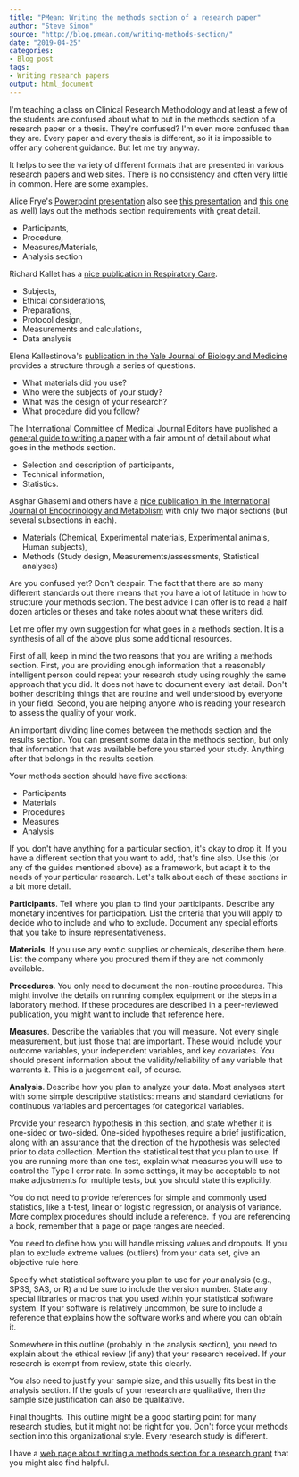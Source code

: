 ```yaml
---
title: "PMean: Writing the methods section of a research paper"
author: "Steve Simon"
source: "http://blog.pmean.com/writing-methods-section/"
date: "2019-04-25"
categories:
- Blog post
tags:
- Writing research papers
output: html_document
---
```


I'm teaching a class on Clinical Research Methodology and at least a few of the students are confused about what to put in the methods section of a research paper or a thesis. They're confused? I'm even more confused than they are. Every paper and every thesis is different, so it is impossible to offer any coherent guidance. But let me try anyway.

<!---More--->

It helps to see the variety of different formats that are presented in various research papers and web sites. There is no consistency and often very little in common. Here are some examples.

Alice Frye's [Powerpoint presentation][fry1]  also see [this presentation][fry2] and [this one][fry3] as well) lays out the methods section requirements with great detail.

+ Participants,
+ Procedure,
+ Measures/Materials,
+ Analysis section



Richard Kallet has a [nice publication in Respiratory Care][kal1].

+ Subjects,
+ Ethical considerations,
+ Preparations,
+ Protocol design,
+ Measurements and calculations,
+ Data analysis

Elena Kallestinova's [publication in the Yale Journal of Biology and Medicine][kal2] provides a structure through a series of questions.

+ What materials did you use?
+ Who were the subjects of your study?
+ What was the design of your research?
+ What procedure did you follow?

The International Committee of Medical Journal Editors have published a [general guide to writing a paper][icm1] with a fair amount of detail about what goes in the methods section.

+ Selection and description of participants,
+ Technical information,
+ Statistics.

Asghar Ghasemi and others have a [nice publication in the International Journal of Endocrinology and Metabolism][gha1] with only two major sections (but several subsections in each).

+ Materials (Chemical, Experimental materials, Experimental animals, Human subjects),
+ Methods (Study design, Measurements/assessments, Statistical analyses)

Are you confused yet? Don't despair. The fact that there are so many different standards out there means that you have a lot of latitude in how to structure your methods section. The best advice I can offer is to read a half dozen articles or theses and take notes about what these writers did.

Let me offer my own suggestion for what goes in a methods section. It is a synthesis of all of the above plus some additional resources.

First of all, keep in mind the two reasons that you are writing a methods section. First, you are providing enough information that a reasonably intelligent person could repeat your research study using roughly the same approach that you did. It does not have to document every last detail. Don't bother describing things that are routine and well understood by everyone in your field. Second, you are helping anyone who is reading your research to assess the quality of your work.

An important dividing line comes between the methods section and the results section. You can present some data in the methods section, but only that information that was available before you started your study. Anything after that belongs in the results section.

Your methods section should have five sections:

+ Participants
+ Materials
+ Procedures
+ Measures
+ Analysis

If you don't have anything for a particular section, it's okay to drop it. If you have a different section that you want to add, that's fine also. Use this (or any of the guides mentioned above) as a framework, but adapt it to the needs of your particular research. Let's talk about each of these sections in a bit more detail.

**Participants**. Tell where you plan to find your participants. Describe any monetary incentives for participation. List the criteria that you will apply to decide who to include and who to exclude. Document any special efforts that you take to insure representativeness.

**Materials**. If you use any exotic supplies or chemicals, describe them here. List the company where you procured them if they are not commonly available.

**Procedures**. You only need to document the non-routine procedures. This might involve the details on running complex equipment or the steps in a laboratory method. If these procedures are described in a peer-reviewed publication, you might want to include that reference here.

**Measures**. Describe the variables that you will measure. Not every single measurement, but just those that are important. These would include your outcome variables, your independent variables, and key covariates. You should present information about the validity/reliability of any variable that warrants it. This is a judgement call, of course.

**Analysis**. Describe how you plan to analyze your data. Most analyses start with some simple descriptive statistics: means and standard deviations for continuous variables and percentages for categorical variables.

Provide your research hypothesis in this section, and state whether it is one-sided or two-sided. One-sided hypotheses require a brief justification, along with an assurance that the direction of the hypothesis was selected prior to data collection. Mention the statistical test that you plan to use. If you are running more than one test, explain what measures you will use to control the Type I error rate. In some settings, it may be acceptable to not make adjustments for multiple tests, but you should state this explicitly.

You do not need to provide references for simple and commonly used statistics, like a t-test, linear or logistic regression, or analysis of variance. More complex procedures should include a reference. If you are referencing a book, remember that a page or page ranges are needed.

You need to define how you will handle missing values and dropouts. If you plan to exclude extreme values (outliers) from your data set, give an objective rule here.

Specify what statistical software you plan to use for your analysis (e.g., SPSS, SAS, or R) and be sure to include the version number. State any special libraries or macros that you used within your statistical software system. If your software is relatively uncommon, be sure to include a reference that explains how the software works and where you can obtain it.

Somewhere in this outline (probably in the analysis section), you need to explain about the ethical review (if any) that your research received. If your research is exempt from review, state this clearly.

You also need to justify your sample size, and this usually fits best in the analysis section. If the goals of your research are qualitative, then the sample size justification can also be qualitative.

Final thoughts. This outline might be a good starting point for many research studies, but it might not be right for you. Don't force your methods section into this organizational style. Every research study is different.

I have a [web page about writing a methods section for a research grant][sim1] that you might also find helpful.

[fry1]: https://www.uml.edu/Images/Writing%20a%20Method%20Section-Participants_tcm18-117657.pptx
[fry2]: https://www.uml.edu/Images/Writing%20a%20Method%20Section-Procedure_tcm18-117659.pptx
[fry3]: https://www.uml.edu/Images/Writing%20a%20Method%20Section-Measures_tcm18-117658.pptx
[gha1]: https://www.ncbi.nlm.nih.gov/pmc/articles/PMC6413392/
[icm1]: http://icmje.org/recommendations/browse/manuscript-preparation/preparing-for-submission.html
[kal1]: http://rc.rcjournal.com/content/49/10/1229
[kal2]: https://www.ncbi.nlm.nih.gov/pmc/articles/PMC3178846/
[sim1]: http://www.pmean.com/01/methods.html